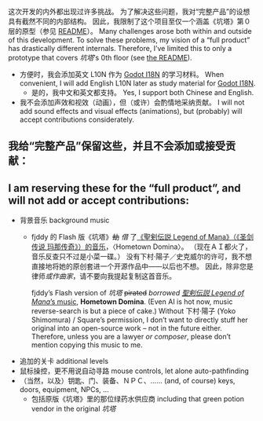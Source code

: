 这次开发的内外都出现过许多挑战。
为了解决这些问题，我对“完整产品”的设想具有截然不同的内部结构。
因此，我限制了这个项目至仅一个涵盖《坑塔》第０层的原型（参见 [README](README.md)）。
Many challenges arose both within and outside of this development.
To solve these problems, my vision of a “full product” has drastically different internals.
Therefore, I’ve limited this to only a prototype that covers *坑塔*’s 0th floor (see [the README](README.md)).

* 方便时，我会添加英文 L10N 作为 [Godot I18N](https://docs.godotengine.org/zh-cn/4.x/tutorials/i18n/index.html) 的学习材料。
  When convenient, I will add English L10N later as study material for [Godot I18N](https://docs.godotengine.org/en/stable/tutorials/i18n/index.html).
  * 是的，我中文和英文都支持。
    Yes, I support both Chinese and English.
* 我不会添加声效和视效（动画），但（或许）会酌情地采纳贡献。
  I will not add sound effects and visual effects (animations), but (probably) will accept contributions considerately.


## 我给“完整产品”保留这些，并且不会添加或接受贡献：
## I am reserving these for the “full product”, and will not add or accept contributions:

* 背景音乐
  background music
  * fjddy 的 Flash 版《坑塔》~~劫~~ _借_ 了[《聖剣伝説 Legend of Mana》（《圣剑传说 玛那传奇》）的音乐][LoM OST]，〈Hometown Domina〉。
    （现在ＡＩ都火了，音乐反查只不过是小菜一碟。）
    没有下村·陽子／史克威尔的许可，我不想直接地将她的原创套进一个开源作品中——以后也不想。
    因此，除非您是律师*或作曲家*，请不要向我提起复制这首音乐。
    
    fjddy’s Flash version of *坑塔* ~~pirated~~ _borrowed_ [*聖剣伝説 Legend of Mana*’s music][LoM OST], __Hometown Domina__.
    (Even AI is hot now, music reverse-search is but a piece of cake.)
    Without 下村·陽子 (Yoko Shimomura) / Square’s permission, I don’t want to directly stuff her original into an open-source work – not in the future either.
    Therefore, unless you are a lawyer *or composer*, please don’t mention copying this music to me.
    
    [LoM OST]: https://www.greatestgamemusic.com/soundtracks/legend-of-mana-soundtrack/
* 追加的关卡
  additional levels
* 鼠标操控，更不用说自动寻路
  mouse controls, let alone auto-pathfinding
* （当然，以及）钥匙、门、装备、ＮＰＣ、……
  (and, of course) keys, doors, equipment, NPCs, …
  * 包括原版《坑塔》里的那位绿药水供应商
    including that green potion vendor in the original *坑塔*
